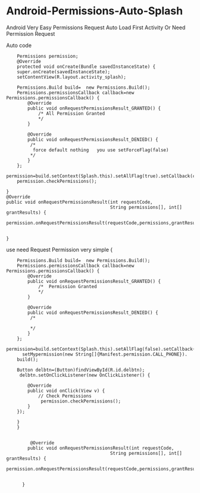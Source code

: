 # Android-Permissions-Auto-Splash
Android Very Easy Permissions Request Auto Load  First Activity  Or Need Permission Request

Auto code


        Permissions permission;
        @Override
        protected void onCreate(Bundle savedInstanceState) {
        super.onCreate(savedInstanceState);
        setContentView(R.layout.activity_splash);

        Permissions.Build build=  new Permissions.Build();
        Permissions.permissionsCallback callback=new Permissions.permissionsCallback() {
            @Override
            public void onRequestPermissionsResult_GRANTED() {
                /* All Permission Granted
                */
            }

            @Override
            public void onRequestPermissionsResult_DENIED() {
             /*
              force default nothing   you use setForceFlag(false)
             */
            }
        };
        permission=build.setContext(Splash.this).setAllFlag(true).setCallback(callback).setForceFlag(true).build();
        permission.checkPermissions();

    }
    @Override
    public void onRequestPermissionsResult(int requestCode,
                                           String permissions[], int[] grantResults) {
        permission.onRequestPermissionsResult(requestCode,permissions,grantResults);


    }
    


use need Request Permission very simple 
        {

        Permissions.Build build=  new Permissions.Build();
        Permissions.permissionsCallback callback=new Permissions.permissionsCallback() {
            @Override
            public void onRequestPermissionsResult_GRANTED() {
                /*  Permission Granted
                */
            }

            @Override
            public void onRequestPermissionsResult_DENIED() {
             /*
                    
             */
            }
        };
        permission=build.setContext(Splash.this).setAllFlag(false).setCallback(callback).setsetForceFlag(false).
          setMypermission(new String[]{Manifest.permission.CALL_PHONE}).
        build();
        
        Button delbtn=(Button)findViewById(R.id.delbtn);
         delbtn.setOnClickListener(new OnClickListener() {

            @Override
            public void onClick(View v) {
                // Check Permissions
                 permission.checkPermissions();
            }
        });
     
        }
        }
  
  
             @Override
            public void onRequestPermissionsResult(int requestCode,
                                           String permissions[], int[] grantResults) {
             permission.onRequestPermissionsResult(requestCode,permissions,grantResults);


          }
    
    
        

   
